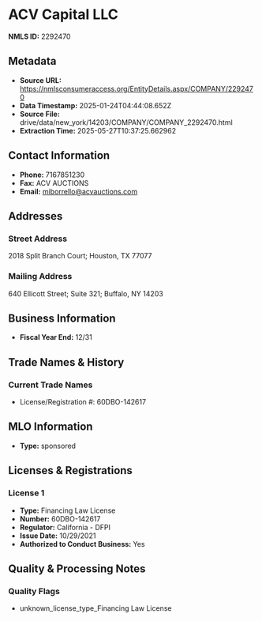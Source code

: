 # ACV Capital LLC

**NMLS ID:** 2292470

## Metadata
- **Source URL:** https://nmlsconsumeraccess.org/EntityDetails.aspx/COMPANY/2292470
- **Data Timestamp:** 2025-01-24T04:44:08.652Z
- **Source File:** drive/data/new_york/14203/COMPANY/COMPANY_2292470.html
- **Extraction Time:** 2025-05-27T10:37:25.662962

## Contact Information
- **Phone:** 7167851230
- **Fax:** ACV AUCTIONS
- **Email:** miborrello@acvauctions.com

## Addresses
### Street Address
2018 Split Branch Court; Houston, TX 77077

### Mailing Address
640 Ellicott Street; Suite 321; Buffalo, NY 14203

## Business Information
- **Fiscal Year End:** 12/31

## Trade Names & History
### Current Trade Names
- License/Registration #: 60DBO-142617

## MLO Information
- **Type:** sponsored

## Licenses & Registrations

### License 1
- **Type:** Financing Law License
- **Number:** 60DBO-142617
- **Regulator:** California - DFPI
- **Issue Date:** 10/29/2021
- **Authorized to Conduct Business:** Yes

## Quality & Processing Notes
### Quality Flags
- unknown_license_type_Financing Law License
